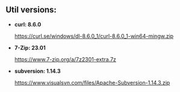 

## Util versions:

* **curl: 8.6.0**

  https://curl.se/windows/dl-8.6.0_1/curl-8.6.0_1-win64-mingw.zip


* **7-Zip: 23.01**

  https://www.7-zip.org/a/7z2301-extra.7z

* **subversion: 1.14.3**

  https://www.visualsvn.com/files/Apache-Subversion-1.14.3.zip

